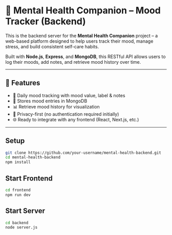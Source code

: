 # 🧠 Mental Health Companion – Mood Tracker (Backend)

This is the backend server for the **Mental Health Companion** project – a web-based platform designed to help users track their mood, manage stress, and build consistent self-care habits.

Built with **Node.js**, **Express**, and **MongoDB**, this RESTful API allows users to log their moods, add notes, and retrieve mood history over time.

---

## 🚀 Features

- 📅 Daily mood tracking with mood value, label & notes
- 🧾 Stores mood entries in MongoDB
- 📊 Retrieve mood history for visualization
- 🔐 Privacy-first (no authentication required initially)
- 🌐 Ready to integrate with any frontend (React, Next.js, etc.)

---

## Setup
```bash
git clone https://github.com/your-username/mental-health-backend.git
cd mental-health-backend
npm install
```

## Start Frontend
```bash
cd frontend
npm run dev
```

## Start Server
```bash
cd backend
node server.js
```
